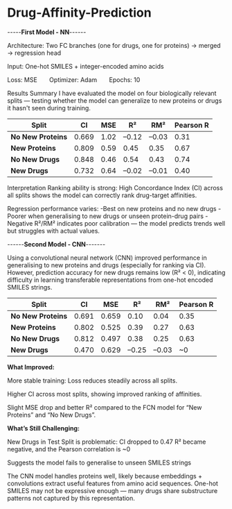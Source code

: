 # Drug-Affinity-Prediction
-----**First Model - NN**------

Architecture: Two FC branches (one for drugs, one for proteins) → merged → regression head

Input: One-hot SMILES + integer-encoded amino acids

Loss: MSE  Optimizer: Adam  Epochs: 10

Results Summary
I have evaluated the model on four biologically relevant splits — testing whether the model can generalize to new proteins or drugs it hasn't seen during training.

| Split               | CI    | MSE  | R²    | RM²   | Pearson R |
| ------------------- | ----- | ---- | ----- | ----- | --------- |
| **No New Proteins** | 0.669 | 1.02 | –0.12 | –0.03 | 0.31      |
| **New Proteins**    | 0.809 | 0.59 | 0.45  | 0.35  | 0.67      |
| **No New Drugs**    | 0.848 | 0.46 | 0.54  | 0.43  | 0.74      |
| **New Drugs**       | 0.732 | 0.64 | –0.02 | –0.01 | 0.40      |


Interpretation
Ranking ability is strong: High Concordance Index (CI) across all splits shows the model can correctly rank drug-target affinities.

Regression performance varies:
-Best on new proteins and no new drugs
-Poorer when generalising to new drugs or unseen protein-drug pairs
-Negative R²/RM² indicates poor calibration — the model predicts trends well but struggles with actual values.

------**Second Model - CNN**-------


Using a convolutional neural network (CNN) improved performance in generalising to new proteins and drugs (especially for ranking via CI).
However, prediction accuracy for new drugs remains low (R² < 0), indicating difficulty in learning transferable representations from one-hot encoded SMILES strings.

| Split               | CI    | MSE   | R²    | RM²   | Pearson R |
| ------------------- | ----- | ----- | ----- | ----- | --------- |
| **No New Proteins** | 0.691 | 0.659 | 0.10  | 0.04  | 0.35      |
| **New Proteins**    | 0.802 | 0.525 | 0.39  | 0.27  | 0.63      |
| **No New Drugs**    | 0.812 | 0.497 | 0.38  | 0.25  | 0.63      |
| **New Drugs**       | 0.470 | 0.629 | –0.25 | –0.03 | \~0       |


**What Improved:**

More stable training: Loss reduces steadily across all splits.

Higher CI across most splits, showing improved ranking of affinities.

Slight MSE drop and better R² compared to the FCN model for “New Proteins” and “No New Drugs”.

**What’s Still Challenging:**

New Drugs in Test Split is problematic:
CI dropped to 0.47
R² became negative, and the Pearson correlation is ~0

Suggests the model fails to generalise to unseen SMILES strings

The CNN model handles proteins well, likely because embeddings + convolutions extract useful features from amino acid sequences.
One-hot SMILES may not be expressive enough — many drugs share substructure patterns not captured by this representation.
